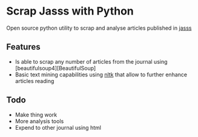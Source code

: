 # Scrap Jasss with Python

Open source python utility to scrap and analyse articles published in [jasss][JASSS]

<!--
## Usage

Install `scrapJasss` and start exploring Jasss article:

```
$ pip install ScrapJASSS
$ DO SOMETHING
```
-->

## Features

* Is able to scrap any number of articles from the journal using [beautifulsoup4][BeautifulSoup]
* Basic text mining capabilities using [nltk][NLTK] that allow to further enhance articles reading

## Todo

* Make thing work
* More analysis tools
* Expend to other journal using html


[beautifulsoup4]: https://www.crummy.com/software/BeautifulSoup/bs4/
[nltk]: http://www.nltk.org
[Scrap Jasss]: https://github.com/chapuisk/scrapjasss
[jasss]: http://jasss.soc.surrey.ac.uk/JASSS.html